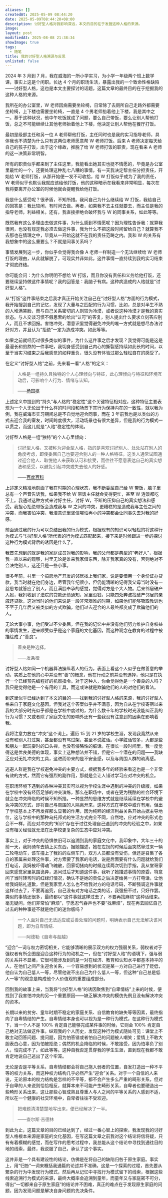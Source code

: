 ```yaml
---
aliases: []
createdAt: 2025-05-09 08:44:20
date: 2025-05-09T08:44:20+08:00
description: 讨好型人格对我影响深远，本文的目的在于发掘这种人格的来源。
image: 
layout: post
modifiedAt: 2025-08-08 21:38:34
showImage: true
tags:
  - 随笔
title: 我的讨好型人格溯源与反思
unlisted: false
---
```


2024 年 3 月到 7 月，我在威海的一所小学实习，为小学一年级两个班上数学课，事实上这是个闲职。长达 4 个月的职场生活，暴露出我的一个致命性格缺陷——讨好型人格，这也是本文主要探讨的话题，这篇文章的最终目的在于挖掘我的这种人格的来源。

我所在的办公室里，W 老师因病需要坐轮椅，日常除了去厕所自己走路外都需要坐轮椅，上下楼也需要坐轮椅，一直是 4 个男老师抬着他上下楼，我是其中之一。基于这种状况，他中午吃饭就成了问题，要么自己带饭，要么让别人帮他打饭，总之不可能继续让其他老师抬着他上下楼，他决定让别人帮他在餐厅打饭。

最初是级部主任和另一位 A 老师帮他打饭，主任同时也是我的实习指导老师，具体我也不清楚为什么只有这两位老师愿意帮 W 老师打饭。后来 A 老师决定每天给自己的孩子打饭，出于这个缘故，推脱了给 W 老师打饭的职责，现在看来 A 老师的这一决策非常明智。

所有的职责似乎都来到了主任这里，我能看出她其实也挺不情愿的，毕竟是办公室里最忙的一个，还要处理这种乱七八糟的事情，有一天我决定帮主任分担责任，开始给 W 老师打饭，从那开始便一发不可收拾，给 W 打饭似乎成为了我的责任，W 老师似乎也默认我就应该给他打饭，他的这种暗示在我看来非常明显，每次在我将要离开办公室的时候他就会提醒我给他打饭。

我是什么感受呢？很矛盾，不知所措。我问自己为什么继续给 W 打饭，我给自己的回答是：我比较闲，有时间去做。再者，如果我不去主任就要去，而主任是我的指导老师，利益相关。还有，我直接拒绝会破坏我与 W 的同事关系，如此等等。

既然我有这么多理由去做这件事，为什么感到不情愿呢？因为理性告诉我：就算我很闲，也没有规定我必须去做这件事，我为什么不把这段时间留给自己？就算我不去那也在情理之中，毕竟从一开始这就不在我的责任范畴之内。我和 W 的关系有我想象中的这么重要么？不就是同事关系吗？

事情发展到这一步，你似乎会觉得我会像 A 老师一样制造一个无法继续给 W 老师打饭的理由，从此就解脱了，可现实并非如此，这件事情一直持续到我的实习结束才彻底终结。

你可能会问：为什么你明明不想给 W 打饭，而且你没有责任和义务给他打饭，还要继续坚持做这件事情呢？我的回答是：我脑子有病。这种病造成的人格就是“讨好型人格”。

从“打饭”这件事结束之后我才真正开始关注自己在“讨好型人格”方面的行为模式，我开始搜刮自己的记忆，发现了大量与之匹配的行为习惯，比如，总是对半生不熟的人堆满笑脸，而与自己关系密切的人则较为冷漠，或者说这种冷漠才是我的真实状态。与人交谈习惯不假思索的给出“认可”的答复，别人提出什么要求立刻答应别人，而且不求回报。害怕冲突，潜意识里觉得避免冲突的唯一方式就是想尽办法讨好对方，并且认为“拒绝”一定为造成冲突。如此等等。

如果之前就经历过很多类似的事件，为什么这件事之后才发现？我觉得可能是这是最漫长和煎熬的一件事吧，我切身感受到自己内心的撕裂感持续如此长的时间，以至于当实习结束之后我感觉的如释重负，很久没有体验过那么轻松自在的感受了。

在定义“讨好型人格”之前，先来看一看“人格”的定义：

> 人格是一组持久且独特的个人心理倾向与特征，此心理倾向与特征和环境互动后，可影响个人行为、情绪与认知。
>
>——[杨国枢](https://zh.wikipedia.org/wiki/%E4%BA%BA%E6%A0%BC#%E4%BA%BA%E6%A0%BC%E7%9A%84%E5%AE%9A%E7%BE%A9)

上述定义中提到的“持久”与人格的“稳定性”这个关键特征相对应，这种特征主要表现为一个人无论出于什么样的时间段和场景下其行为保持内在的一致性，就以我为例，我在威海市实习期间总是不自觉地迎合同事，而在 3 年前我也是以类似的方式去迎合我的室友，时间跨度很大，活动场景也有很大差异，但是我的行为模式一以贯之，而这儿就是“人格”稳定性的体现。

讨好型人格是一组“独特”的个人心里倾向：

> 讨好型人格，又被称为迎合型人格，指的是喜欢讨好别人、处处站在别人的角度考虑，即使委屈自己也要迎合别人的一种人格特征。这类人通常试图通过迎合他人、取悦他人来获取认可和接受，而往往不愿意表达自己的真实想法和感受，以避免引起冲突或失去他人的好感。
>
>——[百度百科](https://baike.baidu.com/item/%E8%AE%A8%E5%A5%BD%E5%9E%8B%E4%BA%BA%E6%A0%BC/23695835#sup-3)

上述定义精准地刻画了我在时期的心理状态，我不断委屈自己给 W 带饭，脑子里总有一个声音告诉我，如果我不给 W 带饭主任就会变得更忙，甚至 W 连饭都吃不上。我通过这种方式来讨好主任，讨好 W，不断的压抑自己的真实想法和感受。我担心拒绝带饭会造成我与 W 之间的冲突，更糟糕的是造成我与主任之间的冲突，而我害怕冲突，我潜意识里坚信哪怕再小的冲突都会让同事失去对我的好感。

前面通过我的行为可以总结出我的行为模式，根据现有的知识可以轻松的将这种行为模式与“讨好型人格“所代表的行为模式匹配起来，接下来是时候跟进一步的探讨这种行为模式背后的诱因是什么了。

我首先想到的就是我的家庭成员对我的影响，我的父母都是典型的“老好人”，根据我一直以来的观察，村里无论是谁来我家借东西，除非我家真的没有，否则绝对不会决绝别人，这还只是一些小事。

很多年前，村里一个搞房地产开发的邻居找上我们家，说是要借用一个身份证办贷款，我当时就在他们身边，尽管我年纪很小，但仍能清晰的记得我父母当时没有一丝思考就答应了别人，而且满脸奉承的感觉，觉得对方是个大人物。后来邻居破产入狱，我妈收到了法院的贷款还债通知，家里没钱，只能四处奔波找破产邻居的亲戚还贷款，这对当时的他们来说是一段非常艰难的时期，如果他们能够吸取教训也不至于几年后又被类似的方式欺骗，他们过去迎合的人最终都变成了欺骗他们的人。

无论大事小事，他们受过不少委屈，但在我的记忆中并没有他们努力维护自身权益的事情发生，逆来顺受似乎是这个家庭的文化基因，而这种观念在教育的过程中被描绘成了“善良”。

> 善良是种选择。
>
>——发条橙

讨好型人格如同一个机器算法操纵着人的行为，表面上看这个人似乎在做善意的举动，实质上在他的心中并没有“善”的概念，他在行动之前并没有选择，他只是在执行一个已经预先编程好的机器指令。对于这种人，你会觉得他是一个善良的人吗？我只是觉得他是一个有用的工具，而这或许就是欺骗他们的人的对他们的看法。

到这里似乎已经达到了本文的目的——找到我的讨好型人格的来源，我的讨好型人格来自于家庭文化基因。但我对这个答案似乎并不满意，因为自从在学校寄宿以来我的大部分时光似乎都是在学校中度过的，为什么数十年的学校时光没能纠正我的行为习惯？又或者除了家庭文化的影响外还有一些我没有注意到的因素在影响着我。

我将注意力放在“冲突”这个词上。遍历 15 到 21 岁的学校生涯，发现我竟然从来没有和别人打过架，甚至都没有骂过架，甚至不说脏话。小学脏话较多，大都是些和朋友一起玩耍时的口头禅，也没有侵略性的脏话。在很长一段时间里，我一度觉得这是优良美德的体现，事实上这种想法并不错，但是它一个潜在的问题——我缺乏应对无礼冲突的工具，这进而带来的是不安全感，以及与周围人群的疏离感。

逃避人群是我在学校避免冲突的主要方式，根据我多年的经验来看这也是一个非常有效的方式，然而它有强烈的副作用，那就是会让人错过学习应对冲突的机会。

在职场环境下遇到的各种冲突其实可以视为学校生涯中遇到的冲突的升级版，如果在学校中没有经历足够的冲突演练，那么在职场中，或者在更为残酷的社会环境下就会在冲突降临的时候不知所措。一种显然的思维方式就是继续延续在学校中的避免冲突的方式，即将自己与周围的人隔离开来，这种方式在学校中或许有用，但出了学校基本上不再发挥那么显著的作用，因为纯粹的经济利益关系开始占据主导地位，这与学校中的那种乌托邦式的生活方式完全不同，自然地，应对冲突的形式也会不一样，而应对冲突的“知识”存在于过往处理自己遇到的冲突的经验之中，如果没有相关经验就无法在比学校更复杂的生态中应对冲突。

事实上，对于冲突的恐惧依旧可以追溯到我的家庭文化中，我印象中，大年三十的前一天，我妈骑车去镇上买东西，据她描述，她在左拐的时候后面突然窜过来一辆二轮电动车，该车撞上了我妈的左侧车门，双方人员都没有受伤，但还是召集了各自的家属来处理这件事，对方索要了我家的电话，说是后面要有什么问题就给我们打电话，我妈被吓得魂飞魄散，回家切猪肉的时候连续两次切到手指，我从堂哥家回来感觉家里氛围诡异，追问过后才知道这件事，我听了她描述事情的原委，特意问了当时转弯时的红绿灯情况，确认不是她的责任之后决定给另一方打电话，让他给我妈赔礼道歉，但是我家里人怎么也不给我对方的电话号码，不断强调这件事就这样过去了，不要再追究，自己没有对方电话之类的话，我强扭不过，只好作罢。类似的事情还很多，最终都以“这件事就这样过去了，不要再找麻烦”这种话结束。毫无疑问，他们非常怕“麻烦”，宁愿忍气吞声也不要“找麻烦”，现在再去回忆自己过去的种种事迹不就是他们的迷你版吗？

> 一个人面对自己无法适应或妥善处理的问题时，明确表示自己无法解决该问题，即为自卑情结.
>
>——阿德勒《自卑与超越》

“迎合”一词与权力密切相关，它能够清晰的展示双方的权力强弱关系，弱权者对于强权者有所企图是迎合这种行为的动机之一，但在“讨好型人格”的语境下，强与弱的关系并不显著，它很可能涉及到的是一对在经济、教育和认知水平都基本持平的人，在他们之间产生迎合关系，一个容易想到的状况是某一方对自己进行了贬低，他自认为自己低人一等，尽管他说不出自己为什么低人一等，但这种“自己总是低人一等”的观念是构成他个人价值观的重要组成部分。

回到我的故事上来，当我将“讨好型人格”的诱因聚焦到“自卑情结”上来的时候，便找到了我害怕冲突的另一个重要原因——缺乏解决冲突的模仿先例且没有解决冲突的资本。

长期以来的贫穷、童年时期不稳定的家庭关系、自信教育的缺失等等因素，最终指向了自卑情结的产生。自卑情结本身也可以视为是一种行为模式，在这种行为模式下，当一个人不是 100% 肯定自己能够完成某件事的时候，它则会 100% 肯定自己绝对无法做这件事。纵观我的个人历史，发现这种行为模式随处可见：课堂上不敢主动回答问题、提问题，因为怕答错或者怕自己的问题被人嘲笑；爱情上不敢大胆表白心意，因为怕被拒绝；偶然的机会降临的时候，不敢接受，因为怕辜负了别人，怕完成不了。如此等等。这种自我否定贯穿我的学生生涯，直到现在我都不敢肯定地说自己逃出了这个牢笼。

无论是否是平等关系，自卑情结都会将自己拖入弱者的位置，自发打造出一种不平等的权力关系，而这种权力结构几乎必然产生“迎合”关系。对于一个自信的人来说，无论原本的权力结构是怎样的不平等，都不会产生多么严重的畸形关系，但对于自卑的人来说则恰恰相反，就算本来不可能产生畸形关系，自卑者也要硬造出一些畸形关系出来，这让那些心智成熟且尊重人与人之间的平等关系的人感到不适，所以在一个健康的社交环境中，自卑者往往不受欢迎。

> 把难题清清楚楚地写出来，便已经解决了一半。
>
>——查尔斯·吉德林

到此为止，这篇文章的目的已经达到了，经过一番心智上的探索，我发现我的讨好型人格根本来源是家庭的文化基因，在写这篇文章之前我对这个结论将信将疑，只有有着模糊的感觉，而在写作的思考过程中，我总能从这个结论中寻找到通往目的地的线索，最终，我说服了自己，承认了这个事实。

这并非是一个具有建设性的结论，仿佛是在将自己的缺陷归咎于原生家庭。事实上，用“归咎”一词来概括我通篇的论述并不准确，这是一个探索的过程，首先要从繁杂的行为中发现行为模式，然后再从记忆中寻找行为模式留下的线索，根据这些线索追溯行为模式的来源，最终大概率会追溯到童年，而童年又与家庭密不可分，得出“一切都来自于原生家庭”的结论并不困难，真正的难点在于发现原生家庭的问题，因为发现问题是解决自身问题的先决条件。
